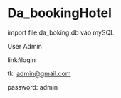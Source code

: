 # Da_bookingHotel
import file da_boking.db vào mySQL

User Admin

link:\login

tk: admin@gmail.com

password: admin
